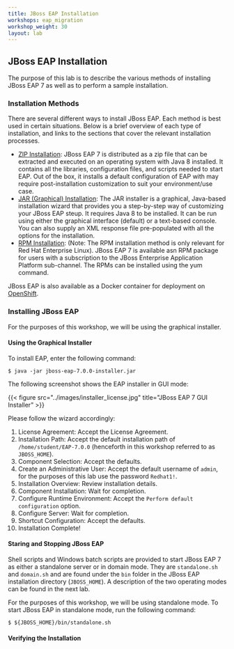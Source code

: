 ```yaml
---
title: JBoss EAP Installation
workshops: eap_migration
workshop_weight: 30
layout: lab
---
```


## JBoss EAP Installation

The purpose of this lab is to describe the various methods of installing JBoss EAP 7 as well as to perform a sample installation.

### Installation Methods

There are several different ways to install JBoss EAP. Each method is best used in certain situations. Below is a brief overview of each type of installation, and links to the sections that cover the relevant installation processes.

- [ZIP Installation][zip]:  JBoss EAP 7 is distributed as a zip file that can be extracted and executed on an operating system with Java 8 installed. It contains all the libraries, configuration files, and scripts needed to start EAP. Out of the box, it installs a default configuration of EAP with may require post-installation customization to suit your environment/use case.
- [JAR (Graphical) Installation][jar]: The JAR installer is a graphical, Java-based installation wizard that provides you a step-by-step way of customizing your JBoss EAP steup. It requires Java 8 to be installed. It can be run using either the graphical interface (default) or a text-based console. You can also supply an XML response file pre-populated with all the options for the installation.
- [RPM Installation][rpm]: (Note: The RPM installation method is only relevant for Red Hat Enterprise Linux). JBoss EAP 7 is available asn RPM package for users with a subscription to the JBoss Enterprise Application Platform sub-channel. The RPMs can be installed using the yum command.

JBoss EAP is also available as a Docker container for deployment on [OpenShift][xpaas].

### Installing JBoss EAP

For the purposes of this workshop, we will be using the graphical installer.

#### Using the Graphical Installer
To install EAP, enter the following command:

```
$ java -jar jboss-eap-7.0.0-installer.jar
```
The following screenshot shows the EAP installer in GUI mode:

{{< figure src="../images/installer_license.jpg" title="JBoss EAP 7 GUI Installer" >}}

Please follow the wizard accordingly:

1. License Agreement: Accept the License Agreement.
2. Installation Path: Accept the default installation path of `/home/student/EAP-7.0.0` (henceforth in this workshop referred to as `JBOSS_HOME`).
3. Component Selection: Accept the defaults.
4. Create an Administrative User: Accept the default username of `admin`, for the purposes of this lab use the password `Redhat1!`.
5. Installation Overview: Review installation details.
6. Component Installation: Wait for completion.
7. Configure Runtime Environment: Accept the `Perform default configuration` option.
8. Configure Server: Wait for completion.
9. Shortcut Configuration: Accept the defaults.
10. Installation Complete!

#### Staring and Stopping JBoss EAP
Shell scripts and Windows batch scripts are provided to start JBoss EAP 7 as either a standalone
server or in domain mode. They are `standalone.sh` and `domain.sh` and are found under the
`bin` folder in the JBoss EAP installation directory (`JBOSS_HOME`). A description of the two operating modes can be found in the next lab.

For the purposes of this workshop, we will be using standalone mode. To start JBoss EAP in standalone mode, run the following command:

```
$ ${JBOSS_HOME}/bin/standalone.sh
```

#### Verifying the Installation

[zip]: https://access.redhat.com/documentation/en-us/red_hat_jboss_enterprise_application_platform/7.0/html/installation_guide/installing_jboss_eap#zip_installation
[jar]: https://access.redhat.com/documentation/en-us/red_hat_jboss_enterprise_application_platform/7.0/html/installation_guide/installing_jboss_eap#installer_installation
[rpm]: https://access.redhat.com/documentation/en-us/red_hat_jboss_enterprise_application_platform/7.0/html/installation_guide/installing_jboss_eap#rpm_installation
[xpaas]: https://www.openshift.com/container-platform/middleware-services.html
